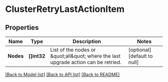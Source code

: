# ClusterRetryLastActionItem

## Properties
Name | Type | Description | Notes
------------ | ------------- | ------------- | -------------
**Nodes** | **[]int32** | List of the nodes or \&quot;all\&quot; where the last upgrade action can be retried. | [optional] [default to null]

[[Back to Model list]](../README.md#documentation-for-models) [[Back to API list]](../README.md#documentation-for-api-endpoints) [[Back to README]](../README.md)


